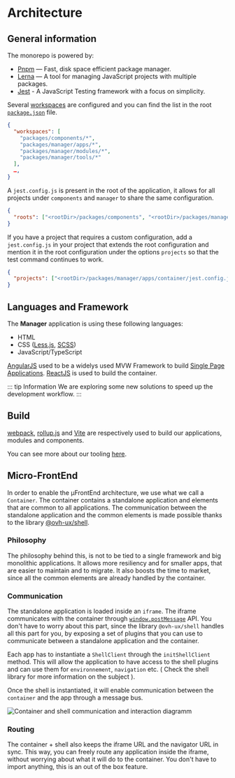 # Architecture

## General information

The monorepo is powered by:

- [Pnpm](https://pnpm.io/) — Fast, disk space efficient package manager.
- [Lerna](https://lerna.js.org/) — A tool for managing JavaScript projects with multiple packages.
- [Jest](https://jestjs.io/) - A JavaScript Testing framework with a focus on simplicity.

Several [workspaces](https://pnpm.io/workspaces) are configured and you can find the list in the root [`package.json`](https://github.com/ovh/manager/blob/master/package.json#L7-L12) file.

```json
{
  "workspaces": [
    "packages/components/*",
    "packages/manager/apps/*",
    "packages/manager/modules/*",
    "packages/manager/tools/*"
  ],
  …,
}
```

A `jest.config.js` is present in the root of the application, it allows for all projects under `components` and `manager` to share the same configuration.

```json
{
  "roots": ["<rootDir>/packages/components", "<rootDir>/packages/manager"]
}
```

If you have a project that requires a custom configuration, add a `jest.config.js` in your project that extends the root configuration and mention it in the root configuration under the options `projects` so that the test command continues to work.

```json
{
  "projects": ["<rootDir>/packages/manager/apps/container/jest.config.js"]
}
```

## Languages and Framework

The **Manager** application is using these following languages:

- HTML
- CSS ([Less.js](http://lesscss.org/), [SCSS](https://sass-lang.com/))
- JavaScript/TypeScript

[AngularJS](https://angularjs.org/) used to be a widelys used MVW Framework to build [Single Page Applications](https://en.wikipedia.org/wiki/Single-page_application).
[ReactJS](https://reactjs.org/) is used to build the container.

::: tip Information
We are exploring some new solutions to speed up the development workflow.
:::

## Build

[webpack](https://webpack.js.org/), [rollup.js](https://rollupjs.org) and [Vite](https://vitejs.dev/) are respectively used to build our applications, modules and components.

You can see more about our tooling [here](/guide/tools.md).

## Micro-FrontEnd

In order to enable the µFrontEnd architecture, we use what we call a `Container`. The container contains a standalone application and elements that are common to all applications.
The communication between the standalone application and the common elements is made possible thanks to the library [@ovh-ux/shell](https://github.com/ovh/manager/blob/master/packages/components/ovh-shell/README.md).

### Philosophy

The philosophy behind this, is not to be tied to a single framework and big monolithic applications. It allows more resiliency and for smaller apps, that are easier to maintain and to migrate. It also boosts the time to market, since all the common elements are already handled by the container.

### Communication

The standalone application is loaded inside an `iframe`. The iframe communicates with the container through [`window.postMessage`](https://developer.mozilla.org/en-US/docs/Web/API/Window/postMessage) API. You don't have to worry about this part, since the library `@ovh-ux/shell` handles all this part for you, by exposing a set of plugins that you can use to communicate between a standalone application and the container.

Each app has to instantiate a `ShellClient` through the `initShellClient` method. This will allow the application to have access to the shell plugins and can use them for `environnement`, `navigation` etc. ( Check the shell library for more information on the subject ).

Once the shell is instantiated, it will enable communication between the `container` and the app through a message bus.

![Container and shell communication and interaction diagramm](/assets/img/container-shell-comm.png)

### Routing

The container + shell also keeps the iframe URL and the navigator URL in sync. This way, you can freely route any application inside the iframe, without worrying about what it will do to the container.
You don't have to import anything, this is an out of the box feature.
